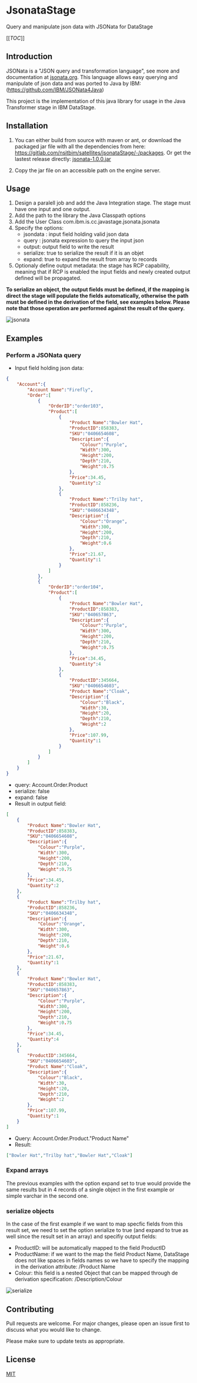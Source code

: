 # JsonataStage

Query and manipulate json data with JSONata for DataStage

[[_TOC_]]

## Introduction

JSONata is a "JSON query and transformation language", see more and documentation at [jsonata.org](https://jsonata.org/).
This language allows easy querying and manipulate of json data and was ported to Java by IBM: (https://github.com/IBM/JSONata4Java)

This project is the implementation of this java library for usage in the Java Transformer stage in IBM DataStage.

## Installation

1. You can either build from source with maven or ant, or download the packaged jar file with all the dependencies from here: https://gitlab.com/nsitbim/satellites/jsonataStage/-/packages.
Or get the lastest release directly: [jsonata-1.0.0.jar](https://gitlab.com/nsitbim/satellites/jsonataStage/-/package_files/7330444/download)

2. Copy the jar file on an accessible path on the engine server.

## Usage

1. Design a paralell job and add the Java Integration stage. The stage must have one input and one output.
2. Add the path to the library the Java Classpath options
3. Add the User Class com.ibm.is.cc.javastage.jsonata.jsonata
4. Specify the options:
    * jsondata : input field holding valid json data
    * query : jsonata expression to query the input json
    * output: output field to write the result
    * serialize: true to serialize the result if it is an objet
    * expand: true to expand the result from array to records
5. Optionaly define output metadata: the stage has RCP capability, meaning that if RCP is enabled the input fields and newly created output defined will be propagated.

**To serialize an object, the output fields must be defined, if the mapping is direct the stage will populate the fields automatically, otherwise the path must be defined in the derivation of the field, see examples below. Please note that those operation are performed against the result of the query.**


![jsonata](https://res.cloudinary.com/dmeujvgly/image/upload/v1613989939/jsonata.png)

## Examples

### Perform a JSONata query

* Input field holding json data:
````json
{
	"Account":{
		"Account Name":"Firefly",
		"Order":[
			{
				"OrderID":"order103",
				"Product":[
					{
						"Product Name":"Bowler Hat",
						"ProductID":858383,
						"SKU":"0406654608",
						"Description":{
							"Colour":"Purple",
							"Width":300,
							"Height":200,
							"Depth":210,
							"Weight":0.75
						},
						"Price":34.45,
						"Quantity":2
					},
					{
						"Product Name":"Trilby hat",
						"ProductID":858236,
						"SKU":"0406634348",
						"Description":{
							"Colour":"Orange",
							"Width":300,
							"Height":200,
							"Depth":210,
							"Weight":0.6
						},
						"Price":21.67,
						"Quantity":1
					}
				]
			},
			{
				"OrderID":"order104",
				"Product":[
					{
						"Product Name":"Bowler Hat",
						"ProductID":858383,
						"SKU":"040657863",
						"Description":{
							"Colour":"Purple",
							"Width":300,
							"Height":200,
							"Depth":210,
							"Weight":0.75
						},
						"Price":34.45,
						"Quantity":4
					},
					{
						"ProductID":345664,
						"SKU":"0406654603",
						"Product Name":"Cloak",
						"Description":{
							"Colour":"Black",
							"Width":30,
							"Height":20,
							"Depth":210,
							"Weight":2
						},
						"Price":107.99,
						"Quantity":1
					}
				]
			}
		]
	}
}
````
* query: Account.Order.Product
* serialize: false
* expand: false
* Result in output field:
````json
[
	{
		"Product Name":"Bowler Hat",
		"ProductID":858383,
		"SKU":"0406654608",
		"Description":{
			"Colour":"Purple",
			"Width":300,
			"Height":200,
			"Depth":210,
			"Weight":0.75
		},
		"Price":34.45,
		"Quantity":2
	},
	{
		"Product Name":"Trilby hat",
		"ProductID":858236,
		"SKU":"0406634348",
		"Description":{
			"Colour":"Orange",
			"Width":300,
			"Height":200,
			"Depth":210,
			"Weight":0.6
		},
		"Price":21.67,
		"Quantity":1
	},
	{
		"Product Name":"Bowler Hat",
		"ProductID":858383,
		"SKU":"040657863",
		"Description":{
			"Colour":"Purple",
			"Width":300,
			"Height":200,
			"Depth":210,
			"Weight":0.75
		},
		"Price":34.45,
		"Quantity":4
	},
	{
		"ProductID":345664,
		"SKU":"0406654603",
		"Product Name":"Cloak",
		"Description":{
			"Colour":"Black",
			"Width":30,
			"Height":20,
			"Depth":210,
			"Weight":2
		},
		"Price":107.99,
		"Quantity":1
	}
]
````

* Query: Account.Order.Product."Product Name"
* Result: 
````json
["Bowler Hat","Trilby hat","Bowler Hat","Cloak"]
````

### Expand arrays
The previous examples with the option expand set to true would provide the same results but in 4 records of a single object in the first example or simple varchar in the second one.

### serialize objects
In the case of the first example if we want to map specfic fields from this result set, we need to set the option serialize to true (and expand to true as well since the result set in an array) and specifiy output fields:
* ProductID: will be automatically mapped to the field ProductID
* ProductName: if we want to the map the field Product Name, DataStage does not like spaces in fields names so we have to specify the mapping in the derivation attribute: /Product Name
* Colour: this field is a nested Object that can be mapped through de derivation specification: /Description/Colour

![serialize](https://res.cloudinary.com/dmeujvgly/image/upload/v1613992276/jsonata2.png)

## Contributing
Pull requests are welcome. For major changes, please open an issue first to discuss what you would like to change.

Please make sure to update tests as appropriate.



## License
[MIT](https://choosealicense.com/licenses/mit/)


